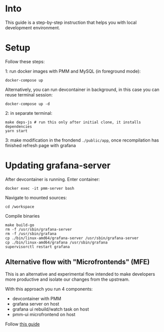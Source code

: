 # Into

This guide is a step-by-step instruction that helps you with local development environment.

# Setup

Follow these steps:

1: run docker images with PMM and MySQL (in foreground mode):

```shell
docker-compose up
```

Alternatively, you can run devcontainer in background, in this case you can reuse terminal session:

```shell
docker-compose up -d
```

2: in separate terminal:

```shell
make deps-js # run this only after initial clone, it installs dependencies
yarn start
```

3: make modification in the frondend `./public/app`, once recompilation has finished refresh page with grafana

# Updating grafana-server

After devcontainer is running. Enter container:

```shell
docker exec -it pmm-server bash
```

Navigate to mounted sources:

```shell
cd /workspace
```

Compile binaries

```shell
make build-go
rm -f /usr/sbin/grafana-server
rm -f /usr/sbin/grafana
cp ./bin/linux-amd64/grafana-server /usr/sbin/grafana-server
cp ./bin/linux-amd64/grafana /usr/sbin/grafana
supervisorctl restart grafana
```

## Alternative flow with "Microfrontends" (MFE)

This is an alternative and experimental flow intended to make developers more productive and isolate our changes from
the upstream.

With this approach you run 4 components:

- devcontainer with PMM
- grafana server on host
- grafana ui rebuild/watch task on host
- pmm-ui microfrontend on host

Follow [this guide](./apps/DEVELOPMENT.md)
